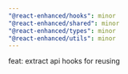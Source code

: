 ```yaml
---
"@react-enhanced/hooks": minor
"@react-enhanced/shared": minor
"@react-enhanced/types": minor
"@react-enhanced/utils": minor
---
```


feat: extract api hooks for reusing
